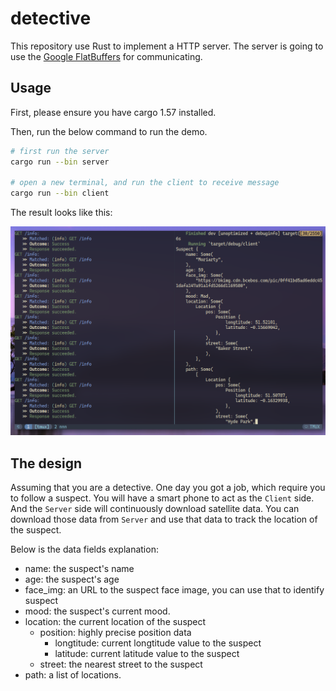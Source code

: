 # detective

This repository use Rust to implement a HTTP server.
The server is going to use the
[Google FlatBuffers](https://google.github.io/flatbuffers/index.html)
for communicating.

## Usage

First, please ensure you have cargo 1.57 installed.

Then, run the below command to run the demo.

```bash
# first run the server
cargo run --bin server

# open a new terminal, and run the client to receive message
cargo run --bin client
```

The result looks like this:

![image](./screenshot.png)

## The design

Assuming that you are a detective.
One day you got a job, which require you to follow a suspect.
You will have a smart phone to act as the `Client` side.
And the `Server` side will continuously download satellite data.
You can download those data from `Server` and use that data to track the location
of the suspect.

Below is the data fields explanation:

- name: the suspect's name
- age: the suspect's age
- face_img: an URL to the suspect face image, you can use that to identify suspect
- mood: the suspect's current mood.
- location: the current location of the suspect
    - position: highly precise position data
      - longtitude: current longtitude value to the suspect
      - latitude: current latitude value to the suspect
    - street: the nearest street to the suspect
- path: a list of locations.
